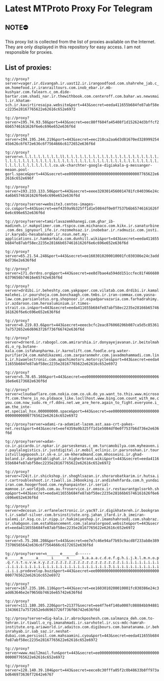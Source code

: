 # Latest MTProto Proxy For Telegram

## NOTE⛔

This proxy list is collected from the list of proxies available on the Internet. They are only displayed in this repository for easy access. I am not responsible for proxies.

## List of proxies:

`tg://proxy?server=vager.ir.divangah.ir.uast12.ir.irangoodfood.com.shahrehe_jab.c_om.homefood.ir.iranrailtours.com.inob_ebar.ir.mb-kushyar.com.falearn.c_om.dide-bartar.com.shadi_nar.ir.thewithbook.com.centeroff.com.bahar.ws.newsmail.ir.khatam-sch.ir.kavirtiresaipa.website&port=443&secret=eeda411655b684fe87abf58ec2235e28167765622e62616c652e6972`

`tg://proxy?server=195.74.93.58&port=443&secret=eec80ff604fa45408f1d152624d3bffcf26b65746161626f6e6c696e652e636f6d`

`tg://proxy?server=194.195.244.219&port=443&secret=eec210ca2aa6d3d81670ed32899925445b626c6f672e636c6f7564666c6172652e636f6d`

`tg://proxy?server=n.l.l.l.l.l.l.l.l.ll.l.l.l.l.l.l.l.l.l.l.l.l.l.l.l.l.l.l.l.l.l.l.l.l.l.l.l.l.l.l.l.l.l.l.l.l.l.l.l.l.l.l.l.l.l.l.l.l.l.l.l.l.l.l.l.l.l.l.l.l.l.l.l.l.l.l.l.co.uk-charchter-google-digiakala-g-messanger-meaan.pool-gorl.space&port=443&secret=ee000000000000000000000000000000007765622e62616c652e696f`

`tg://proxy?server=193.233.133.50&port=443&secret=eeee3203014560014781fc040396e24c4a6b65746161626f6e6c696e652e636f6d`

`tg://proxy?server=website3.centos-images-co.co&port=443&secret=eef4359a9b325ff1d1e5084df0e0f7537b6b65746161626f6e6c696e652e636f6d`

`tg://proxy?server=tamirlavazemkhanegi.com.ghar_ib-madineh.ir.makpolimer.com.rtspco.com.michanaco.com.kikx.ir.sanaturbine.com.des_ignyourl_ife.ir.rezomehsaz.ir.inobebar.ir.radmuzic.com.josti.ir.karyabi-hesabansadr.ir.nsun.net.my-applications.ir.hamkarkala.com.dunhill.wiki&port=443&secret=eeda411655b684fe87abf58ec2235e28166b65746161626f6e6c696e652e636f6d`

`tg://proxy?server=65.21.54.248&port=443&secret=ee1603010200010001fc030386e24c3add6d736e2e636f6d`

`tg://proxy?server=171.dvrdns.org&port=443&secret=ee8d7bae4a594dd151ccfec81f4666806379656b74616e65742e636f6d`

`tg://proxy?server=drdibi.ir.beheshty.com.yakpaper.com.vilatab.com.drdibi.ir.kamalmalekei.ir.pourshoja.com.bonchaagh.com.tmbs.ir.iran-commax.com.yasna-law.com.parsianlotus.org.shopnoor.ir.espadparvazaria.com.farhadrahimy.ir.azdaroon.com.heroaluminium.ir.times-strait.co.in&port=443&secret=eeda411655b684fe87abf58ec2235e28166b65746161626f6e6c696e652e636f6d`

`tg://proxy?server=8.219.83.6&port=443&secret=eeecbcfc2eac876060206b087ca5d5c853617a7572652e6d6963726f736f66742e636f6d`

`tg://proxy?server=drnerd.ir.rabogol.com.amirarshia.ir.donyayejavanan.ir.beitolmahdi.o_rg.butane-kala.com.isfahanpharma.ir.karnolift.com.foodle.org.water-purifier24.com.mahdikazemi.com.zarparanmehr.com.javadmohammadi.com.link.ir.hiwaelectronic.com.apachimotors.motorcycles&port=443&secret=eeda411655b684fe87abf58ec2235e28167765622e62616c652e6972`

`tg://proxy?server=5.78.65.160&port=443&secret=ee00000000000000000000000000000000616e6e6173682e636f6d`

`tg://proxy?server=cloudaaflare.com.nokia.com.co.uk.do_yo.want_to.this.www.microsoft.com.there_is_no.pldaace_like.locllhost.www.bing.com.count_with_me.cyou.com.now_sudo.rm_rf.ddns.net.we_are_here.again_to_fight.everyone.i_am.the_inte-et.special_hsx.000000000.space&port=443&secret=ee000000000000000000000000000000007765622e62616c652e6972`

`tg://proxy?server=adami-ra-adamiat-lazem.ast.aaa-crt-pakes-net.rest&port=443&secret=eef4359a9b325ff1d1e5084df0e0f7537b6d736e2e636f6d`

`tg://proxy?server=adan-co.ir.picardo.ir.npkar.ir.parseskenas.c_om.turcamobilya.com.myheaven.ir.paylalogistics.ir.justdigital.ir.mobil_eclinic.ir.parsroshan.ir.touristvillagepoosh.ir.sk-e.ir.sm-kheradmand.com.mhosseini.ir.ghad-boland.ir.dargahtablighat.ir.higherbrand.wiki&port=443&secret=eeda411655b684fe87abf58ec2235e28167765622e62616c652e6972`

`tg://proxy?server=724it.ir.shickshop.ir.shoghlsazan.ir.shorarobatkarim.ir.hutsa.ir.cartroubleshoot.ir.tiwall.io.24booking.ir.andishehfarda.com.h_yundaiiran.com.hoogerfood.com.reyhanpainter.ir.serial-mamnoe.ir.worldjob.com.au.froservice.ir.omsco.ir.restaurantgolsorkh.shop&port=443&secret=eeda411655b684fe87abf58ec2235e28166b65746161626f6e6c696e652e636f6d`

`tg://proxy?server=decosun.ir.erfanelectronic.ir.yac97.ir.digikhatereh.ir.bookgrant.ir.sadaf-silver.com.brsinstitute.org.jahan_ifard.ir.b_imeiran-salemi.ir.ksg.co.ir.nipp.ir.hakimiyeshop.ir.imamshahroodi.com.shabraz.ir.shabgoon.com.estahbancement.com.jalanalorgood.website&port=443&secret=eeda411655b684fe87abf58ec2235e28167765622e62616c652e6972`

`tg://proxy?server=5.75.208.208&port=443&secret=ee7e7c46e94af7b93c9acd8f233ab8e38973706565642e636c6f7564666c6172652e636f6d`

`tg://proxy?server=n______e______d------o______m______a______i______n______k.a.a.a.c.d.e.f.g.h.i.j.k.l.m.n.o.p.q.r.s.t.u.v.w.x.y.z.z.z.z.z.z.z.z.z.z.z.z.z.z.z.z.z.i.i.i.i.i.i.i.i.i.i.i.i.i.i.i.i.i.i.i.i.i.i.i.i.i.i.i.i.i.i.i.i.3.i.i.i.i.i.i.i.i.i.i.i.i.i.i.prodevelop.buzz&port=443&secret=ee000000000000000000000000000000007765622e62616c652e6972`

`tg://proxy?server=167.235.186.110&port=443&secret=ee1603010200010001fc030386e24c3add63646e2e79656b74616e65742e636f6d`

`tg://proxy?server=111.180.205.220&port=21377&secret=ee4f7e4f140a0007c08884bb9488113436617a7572652e6d6963726f736f66742e636f6d`

`tg://proxy?server=dig-kala.ir.abrockposhesh.com.salmanza_deh.com.to-tehran.ir.tiwall.o_rg.imanahmadi.ir.sarvhotel.ir.scs-mdc-hamrah-institute.org.ariaworld.ir.adaitco.com.digibours.com.banatanama.ir.behinrahyab.ir.sab_saz.ir.neshat-dubai.com.persisoil.com.mahsaamini.cyou&port=443&secret=eeda411655b684fe87abf58ec2235e28167765622e62616c652e6972`

`tg://proxy?server=www.mail2mail.fun&port=443&secret=ee000000000000000000000000000000007765622e62616c652e6972`

`tg://proxy?server=128.140.39.104&port=443&secret=eece8c30fffa05f2c0b48633b8ff973abd646973636f72642e6767`

